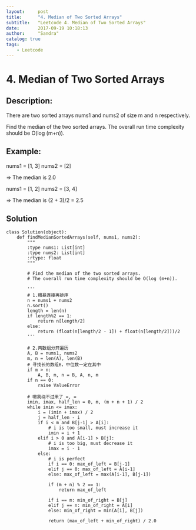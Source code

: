 ```yaml
---
layout:     post
title:      "4. Median of Two Sorted Arrays"
subtitle:   "Leetcode 4. Median of Two Sorted Arrays"
date:       2017-09-19 10:18:13
author:     "Sandra"
catalog: true
tags:
    - Leetcode
---
```


# 4. Median of Two Sorted Arrays

## Description:

There are two sorted arrays nums1 and nums2 of size m and n respectively.

Find the median of the two sorted arrays. The overall run time complexity should be O(log (m+n)).

## Example:
  nums1 = [1, 3]
  nums2 = [2]

  => The median is 2.0

  nums1 = [1, 2]
  nums2 = [3, 4]

  => The median is (2 + 3)/2 = 2.5
  
## Solution
    class Solution(object):
        def findMedianSortedArrays(self, nums1, nums2):
            """
            :type nums1: List[int]
            :type nums2: List[int]
            :rtype: float
            """
            
            # Find the median of the two sorted arrays. 
            # The overall run time complexity should be O(log (m+n)).
            
            '''
            # 1.粗暴连接再排序       
            n = nums1 + nums2
            n.sort()
            length = len(n)
            if length%2 == 1:
                return n[length/2]
            else:
                return (float(n[length/2 - 1]) + float(n[length/2]))/2
            '''
            
            # 2.两数组分开遍历
            A, B = nums1, nums2
            m, n = len(A), len(B)
            # 寻找长的数组B，中位数一定在其中
            if m > n:
                A, B, m, n = B, A, n, m
            if n == 0:
                raise ValueError
            
            # 嗷我绕不过来了 =, =
            imin, imax, half_len = 0, m, (m + n + 1) / 2
            while imin <= imax:
                i = (imin + imax) / 2
                j = half_len - i
                if i < m and B[j-1] > A[i]:
                    # i is too small, must increase it
                    imin = i + 1
                elif i > 0 and A[i-1] > B[j]:
                    # i is too big, must decrease it
                    imax = i - 1
                else:
                    # i is perfect   
                    if i == 0: max_of_left = B[j-1]
                    elif j == 0: max_of_left = A[i-1]
                    else: max_of_left = max(A[i-1], B[j-1])
        
                    if (m + n) % 2 == 1:
                        return max_of_left
        
                    if i == m: min_of_right = B[j]
                    elif j == n: min_of_right = A[i]
                    else: min_of_right = min(A[i], B[j])
        
                    return (max_of_left + min_of_right) / 2.0
            
